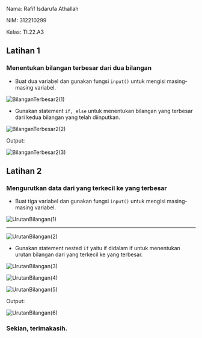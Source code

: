 Nama: Rafif Isdarufa Athallah

NIM: 312210299

Kelas: TI.22.A3

## Latihan 1

### Menentukan bilangan terbesar dari dua bilangan

- Buat dua variabel dan gunakan fungsi `input()` untuk mengisi masing-masing variabel.

![BilanganTerbesar2(1)](https://user-images.githubusercontent.com/115514467/200024928-66af4556-d76c-4bca-a800-a43c230b06ec.jpg)

- Gunakan statement `if, else` untuk menentukan bilangan yang terbesar dari kedua bilangan yang telah diinputkan.

![BilanganTerbesar2(2)](https://user-images.githubusercontent.com/115514467/200024933-03a06603-4747-4139-b507-44d13d77495e.jpg)

Output:

![BilanganTerbesar2(3)](https://user-images.githubusercontent.com/115514467/200024937-734f5c4b-19ef-48d1-a703-9a100761b355.jpg)

## Latihan 2

### Mengurutkan data dari yang terkecil ke yang terbesar

- Buat tiga variabel dan gunakan fungsi `input()` untuk mengisi masing-masing variabel.

![UrutanBilangan(1)](https://user-images.githubusercontent.com/115514467/200025486-bdc5781d-f1ac-4c6e-bf2f-b4511a7740a3.jpg)

---

![UrutanBilangan(2)](https://user-images.githubusercontent.com/115514467/200025496-255276b0-09f5-41d5-b7a1-45046f3543e5.jpg)

- Gunakan statement nested `if` yaitu if didalam if untuk menentukan urutan bilangan dari yang terkecil ke yang terbesar.

![UrutanBilangan(3)](https://user-images.githubusercontent.com/115514467/200025498-20aa2a05-5892-46a7-a970-bdaa16a7f762.jpg)

![UrutanBilangan(4)](https://user-images.githubusercontent.com/115514467/200025502-f3da99a7-777c-4bba-8536-e550914df1b9.jpg)

![UrutanBilangan(5)](https://user-images.githubusercontent.com/115514467/200025504-0915e626-0e9b-4b68-b900-c3bca3e3a00b.jpg)

Output:

![UrutanBilangan(6)](https://user-images.githubusercontent.com/115514467/200027756-b3560bf9-5197-4d6d-bc97-437f1aa198df.jpg)

### Sekian, terimakasih.

